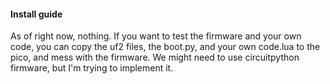 #### Install guide
As of right now, nothing. If you want to test the firmware and your own code, you can copy the uf2 files, the boot.py, and your own code.lua to the pico, and mess with the firmware. We might need to use circuitpython firmware, but I'm trying to implement it. 
